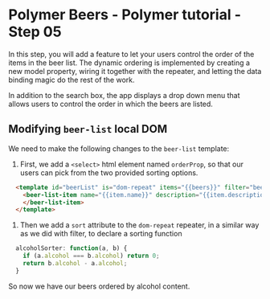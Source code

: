 # Polymer Beers - Polymer tutorial - Step 05

In this step, you will add a feature to let your users control the order of the items in the beer list. The dynamic ordering is implemented by creating a new model property, wiring it together with the repeater, and letting the data binding magic do the rest of the work.

In addition to the search box, the app displays a drop down menu that allows users to control the order in which the beers are listed.


## Modifying `beer-list` local DOM


We need to make the following changes to the `beer-list` template:

1. First, we add a `<select>` html element named `orderProp`, so that our users can pick from the two provided sorting options.

  ```html
    <template id="beerList" is="dom-repeat" items="{{beers}}" filter="beerFilter" sort="alcoholSorter">
      <beer-list-item name="{{item.name}}" description="{{item.description}}">
      </beer-list-item>
    </template>
  ```

1. Then we add a `sort` attribute to the `dom-repeat` repeater, in a similar way as we did with filter, to declare a sorting function

  ```javascript
    alcoholSorter: function(a, b) {
      if (a.alcohol === b.alcohol) return 0;
      return b.alcohol - a.alcohol;
    }
  ```

So now we have our beers ordered by alcohol content.
  